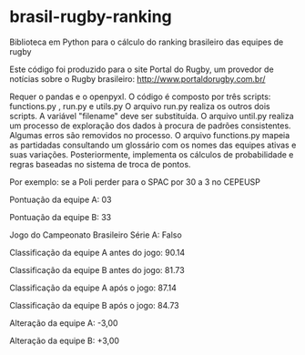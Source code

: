 # brasil-rugby-ranking
Biblioteca em Python para o cálculo do ranking brasileiro das equipes de rugby

Este código foi produzido para o site Portal do Rugby, um provedor de notícias sobre o Rugby brasileiro: http://www.portaldorugby.com.br/

Requer o pandas e o openpyxl.
O código é composto por três scripts: functions.py , run.py e utils.py
O arquivo run.py realiza os outros dois scripts. A variável "filename" deve ser substituída. O arquivo until.py realiza um processo de exploração dos dados à procura de padrões consistentes. Algumas erros são removidos no processo. O arquivo functions.py mapeia as partidadas consultando um glossário com os nomes das equipes ativas e suas variações. Posteriormente, implementa os cálculos de probabilidade e regras baseadas no sistema de troca de pontos.

Por exemplo: se a Poli perder para o SPAC por 30 a 3 no CEPEUSP

Pontuação da equipe A: 03

Pontuação da equipe B: 33

Jogo do Campeonato Brasileiro Série A: Falso

Classificação da equipe A antes do jogo: 90.14

Classificação da equipe B antes do jogo: 81.73

Classificação da equipe A após o jogo: 87.14

Classificação da equipe B após o jogo: 84.73

Alteração da equipe A: -3,00

Alteração da equipe B: +3,00


